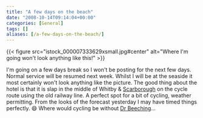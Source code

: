 ```yaml
---
title: "A few days on the beach"
date: "2008-10-14T09:14:04+00:00"
categories: [General]
tags: []
aliases: [/a-few-days-on-the-beach/]
---
```


{{< figure src="istock_000007333629xsmall.jpg#center" alt="Where I'm going won't look anything like this!" >}}

I'm going on a few days break so I won't be posting for the next few days. Normal service will be resumed next week. Whilst I will be at the seaside it most certainly won't look anything like the picture. The good thing about the hotel is that it is slap in the middle of Whitby &amp; [Scarborough](https://en.wikipedia.org/wiki/Scarborough,_North_Yorkshire) on the cycle route using the old railway line. A perfect spot for a bit of cycling, weather permitting. From the looks of the forecast yesterday I may have timed things perfectly. :smile: Where would cycling be without [Dr Beeching](https://en.wikipedia.org/wiki/Beeching_Axe)...
